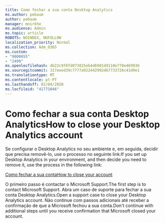 ```yaml
---
title: Como fechar a sua conta Desktop Analytics
ms.author: pebaum
author: pebaum
manager: mnirkhe
ms.audience: Admin
ms.topic: article
ROBOTS: NOINDEX, NOFOLLOW
localization_priority: Normal
ms.collection: Adm_O365
ms.custom:
- "9000655"
- "2499"
ms.openlocfilehash: db22c9f8fd073825eb4d6901d9110e778e469936
ms.sourcegitcommit: 317eeed39c7777a922442992d67733726c41d9e1
ms.translationtype: MT
ms.contentlocale: pt-PT
ms.lasthandoff: 02/04/2020
ms.locfileid: "41771046"
---
```

# <a name="how-to-close-your-desktop-analytics-account"></a><span data-ttu-id="a34e9-102">Como fechar a sua conta Desktop Analytics</span><span class="sxs-lookup"><span data-stu-id="a34e9-102">How to close your Desktop Analytics account</span></span>

<span data-ttu-id="a34e9-103">Se configurar o Desktop Analytics no seu ambiente e, em seguida, decidir que precisa removê-lo, use o processo no seguinte link:</span><span class="sxs-lookup"><span data-stu-id="a34e9-103">If you set up Desktop Analytics in your environment, and then decide you need to remove it, use the process in the following link:</span></span>

[<span data-ttu-id="a34e9-104">Como fechar a sua conta</span><span class="sxs-lookup"><span data-stu-id="a34e9-104">How to close your account</span></span>](https://docs.microsoft.com/configmgr/desktop-analytics/account-close)

<span data-ttu-id="a34e9-105">O primeiro passo é contactar o Microsoft Support.</span><span class="sxs-lookup"><span data-stu-id="a34e9-105">The first step is to contact Microsoft Support.</span></span> <span data-ttu-id="a34e9-106">Abra um caso de suporte para fechar a sua conta Desktop Analytics.</span><span class="sxs-lookup"><span data-stu-id="a34e9-106">Open a support case to close your Desktop Analytics account.</span></span> <span data-ttu-id="a34e9-107">Não continue com passos adicionais até receber a confirmação de que a Microsoft fechou a sua conta.</span><span class="sxs-lookup"><span data-stu-id="a34e9-107">Don't continue with additional steps until you receive confirmation that Microsoft closed your account.</span></span>